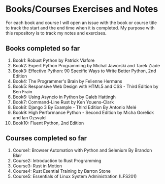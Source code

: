 # Books/Courses Exercises and Notes

For each book and course I will open an issue with the book or course title to track the start and the end time when it is completed. My purpose with this repository is to track my notes and exercises.

## Books completed so far

1. Book1: Robust Python by Patrick Viafore
2. Book2: Expert Python Programming by Michal Jaworski and Tarek Ziade
3. Book3: Effective Python: 90 Specific Ways to Write Better Python, 2nd Edition
4. Book4: The Programmer's Brain by Felienne Hermans
5. Book5: Responsive Web Design with HTML5 and CSS - Third Edition by Ben Frain
6. Book6: Using Asyncio in Python by Caleb Hattingh
7. Book7: Command-Line Rust by Ken Youens-Clark
8. Book8: Django 3 By Example - Third Edition By Antonio Melé
9. Book9: High Performance Python - Second Edition by Micha Gorelick and Ian Ozsvald
10. Book10: Fluent Python, 2nd Edition

## Courses completed so far

1. Course1: Browser Automation with Python and Selenium By Brandon Blair
2. Course2: Introduction to Rust Programming
3. Course3: Rust in Motion
4. Course4: Rust Esential Training by Barron Stone
5. Course5: Essentials of Linux System Administration (LFS201)
